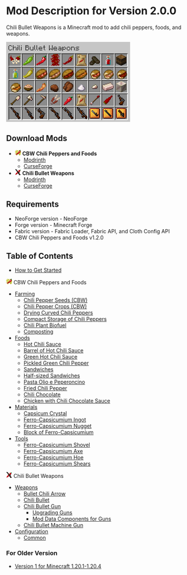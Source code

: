 # Mod Description for Version 2.0.0

Chili Bullet Weapons is a Minecraft mod to add chili peppers, foods, and weapons.

![Items](media/item/misc/items_v2.0.0.png)

## Download Mods

- ![ ](media/cpaf_icon_16.png) **CBW Chili Peppers and Foods**
  - [Modrinth](https://modrinth.com/mod/cbw-chili-peppers-and-foods)
  - [CurseForge](https://www.curseforge.com/minecraft/mc-mods/cbw-chili-peppers-and-foods)
- ![ ](media/icon_16.png) **Chili Bullet Weapons**
  - [Modrinth](https://modrinth.com/project/chili-bullet-weapons)
  - [CurseForge](https://www.curseforge.com/minecraft/mc-mods/chili-bullet-weapons)

## Requirements

- NeoForge version - NeoForge
- Forge version - Minecraft Forge
- Fabric version - Fabric Loader, Fabric API, and Cloth Config API
- CBW Chili Peppers and Foods v1.2.0

## Table of Contents

- [How to Get Started](v2/index.html)

![ ](media/cpaf_icon_16.png) CBW Chili Peppers and Foods

- [Farming](v2/farming.html)
  - [Chili Pepper Seeds (CBW)](v2/farming.html#chili-pepper-seeds-cbw)
  - [Chili Pepper Crops (CBW)](v2/farming.html#chili-pepper-crops-cbw)
  - [Drying Curved Chili Peppers](v2/farming.html#drying-curved-chili-peppers)
  - [Compact Storage of Chili Peppers](v2/farming.html#compact-storage-of-chili-peppers)
  - [Chili Plant Biofuel](v2/farming.html#chili-plant-biofuel)
  - [Composting](v2/farming.html#composting)
- [Foods](v2/foods.html)
  - [Hot Chili Sauce](v2/foods.html#hot-chili-sauce)
  - [Barrel of Hot Chili Sauce](v2/foods.html#barrel-of-hot-chili-sauce)
  - [Green Hot Chili Sauce](v2/foods.html#green-hot-chili-sauce)
  - [Pickled Green Chili Pepper](v2/foods.html#pickled-green-chili-pepper)
  - [Sandwiches](v2/foods.html#sandwiches)
  - [Half-sized Sandwiches](v2/foods.html#half-sized-sandwiches)
  - [Pasta Olio e Peperoncino](v2/foods.html#pasta-olio-e-peperoncino)
  - [Fried Chili Pepper](v2/foods.html#fried-chili-pepper)
  - [Chili Chocolate](v2/foods.html#chili-chocolate)
  - [Chicken with Chili Chocolate Sauce](v2/foods.html#chicken-with-chili-chocolate-sauce)
- [Materials](v2/materials.html)
  - [Capsicum Crystal](v2/materials.html#capsicum-crystal)
  - [Ferro-Capsicumium Ingot](v2/materials.html#ferro-capsicumium-ingot)
  - [Ferro-Capsicumium Nugget](v2/materials.html#ferro-capsicumium-nugget)
  - [Block of Ferro-Capsicumium](v2/materials.html#block-of-ferro-capsicumium)
- [Tools](v2/tools.html)
  - [Ferro-Capsicumium Shovel](v2/tools.html#ferro-capsicumium-shovel)
  - [Ferro-Capsicumium Axe](v2/tools.html#ferro-capsicumium-axe)
  - [Ferro-Capsicumium Hoe](v2/tools.html#ferro-capsicumium-hoe)
  - [Ferro-Capsicumium Shears](v2/tools.html#ferro-capsicumium-shears)

![ ](media/icon_16.png) Chili Bullet Weapons

- [Weapons](v2/weapons.html)
  - [Bullet Chili Arrow](v2/weapons.html#bullet-chili-arrow)
  - [Chili Bullet](v2/weapons.html#chili-bullet)
  - [Chili Bullet Gun](v2/weapons.html#chili-bullet-gun)
    - [Upgrading Guns](v2/weapons.html#upgrading-guns)
    - [Mod Data Components for Guns](v2/weapons.html#mod-data-components-for-guns)
  - [Chili Bullet Machine Gun](v2/weapons.html#chili-bullet-machine-gun)
- [Configuration](v2/config.html)
  - [Common](v2/config.html#common)

### For Older Version

- [Version 1 for Minecraft 1.20.1-1.20.4](v1/index.html)
